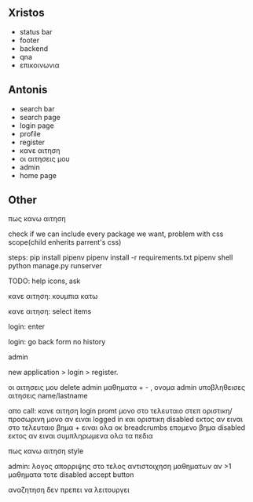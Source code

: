 ## Xristos

-   status bar
-   footer
-   backend
-   qna
-   επικοινωνια

## Antonis

-   search bar
-   search page
-   login page
-   profile
-   register
-   κανε αιτηση
-   οι αιτησεις μου
-   admin
-   home page

## Other

πως κανω αιτηση

check if we can include every package we want, problem with css scope(child enherits parrent's css)

steps:
pip install pipenv
pipenv install -r requirements.txt
pipenv shell
python manage.py runserver

TODO:
help icons, ask

κανε αιτηση: κουμπια κατω

κανε αιτηση: select items

login: enter

login: go back form no history

admin

new application > login > register.

οι αιτησεις μου delete
admin μαθηματα + - , ονομα
admin υποβληθεισες αιτησεις name/lastname

απο call:
κανε αιτηση login promt μονο στο τελευταιο στεπ
οριστικη/προσωρινη μονο αν ειναι logged in και οριστικη disabled εκτος αν ειναι στο τελευταιο βημα + ειναι ολα οκ
breadcrumbs επομενο βημα disabled εκτος αν ειναι συμπληρωμενα ολα τα πεδια

πως κανω αιτηση style

admin:
λογος απορριψης στο τελος
αντιστοιχηση μαθηματων αν >1 μαθηματα τοτε disabled accept button

αναζητηση δεν πρεπει να λειτουργει
